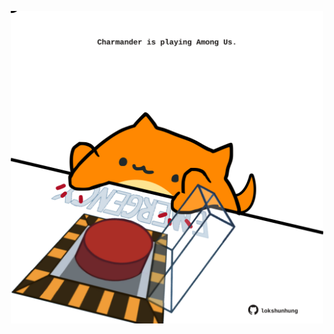 <!-- built at 17/07/2021, 16:02:14 UTC -->
<p align="center">
  <img width="500" height="500" src="./ReadmeImage.svg">
</p>

